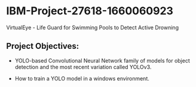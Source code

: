 # IBM-Project-27618-1660060923
VirtualEye - Life Guard for Swimming Pools to Detect Active Drowning
## Project Objectives:    

- YOLO-based Convolutional Neural Network family of models for object detection and the most recent variation called YOLOv3.

- How to train a YOLO model in a windows environment.
